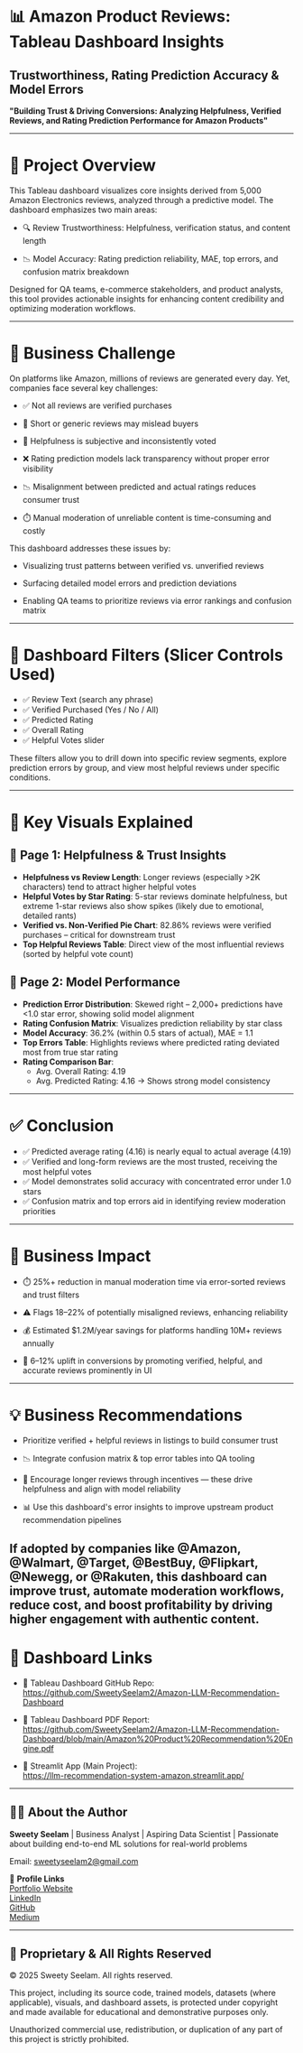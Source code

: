 # 📊 Amazon Product Reviews: Tableau Dashboard Insights  
## Trustworthiness, Rating Prediction Accuracy & Model Errors

**"Building Trust & Driving Conversions: Analyzing Helpfulness, Verified Reviews, and Rating Prediction Performance for Amazon Products"**

---

# 🧠 Project Overview  

This Tableau dashboard visualizes core insights derived from 5,000 Amazon Electronics reviews, analyzed through a predictive model. The dashboard emphasizes two main areas:

- 🔍 Review Trustworthiness: Helpfulness, verification status, and content length

- 📉 Model Accuracy: Rating prediction reliability, MAE, top errors, and confusion matrix breakdown

Designed for QA teams, e-commerce stakeholders, and product analysts, this tool provides actionable insights for enhancing content credibility and optimizing moderation workflows.

---

# 🏢 Business Challenge  

On platforms like Amazon, millions of reviews are generated every day. Yet, companies face several key challenges:

- ✅ Not all reviews are verified purchases

- 🚫 Short or generic reviews may mislead buyers

- 🧠 Helpfulness is subjective and inconsistently voted

- ❌ Rating prediction models lack transparency without proper error visibility

- 📉 Misalignment between predicted and actual ratings reduces consumer trust

- ⏱️ Manual moderation of unreliable content is time-consuming and costly

This dashboard addresses these issues by:

- Visualizing trust patterns between verified vs. unverified reviews

- Surfacing detailed model errors and prediction deviations

- Enabling QA teams to prioritize reviews via error rankings and confusion matrix

---

# 🎯 Dashboard Filters (Slicer Controls Used)

- ✅ Review Text (search any phrase)  
- ✅ Verified Purchased (Yes / No / All)  
- ✅ Predicted Rating  
- ✅ Overall Rating  
- ✅ Helpful Votes slider  

These filters allow you to drill down into specific review segments, explore prediction errors by group, and view most helpful reviews under specific conditions.

---

# 🧾 Key Visuals Explained  

## 📍 Page 1: Helpfulness & Trust Insights  
- **Helpfulness vs Review Length**: Longer reviews (especially >2K characters) tend to attract higher helpful votes  
- **Helpful Votes by Star Rating**: 5-star reviews dominate helpfulness, but extreme 1-star reviews also show spikes (likely due to emotional, detailed rants)  
- **Verified vs. Non-Verified Pie Chart**: 82.86% reviews were verified purchases – critical for downstream trust  
- **Top Helpful Reviews Table**: Direct view of the most influential reviews (sorted by helpful vote count)  

## 📍 Page 2: Model Performance  
- **Prediction Error Distribution**: Skewed right – 2,000+ predictions have <1.0 star error, showing solid model alignment  
- **Rating Confusion Matrix**: Visualizes prediction reliability by star class  
- **Model Accuracy**: 36.2% (within 0.5 stars of actual), MAE = 1.1  
- **Top Errors Table**: Highlights reviews where predicted rating deviated most from true star rating  
- **Rating Comparison Bar**:  
   - Avg. Overall Rating: 4.19  
   - Avg. Predicted Rating: 4.16 → Shows strong model consistency  

---

# ✅ Conclusion  

- ✅ Predicted average rating (4.16) is nearly equal to actual average (4.19)  
- ✅ Verified and long-form reviews are the most trusted, receiving the most helpful votes  
- ✅ Model demonstrates solid accuracy with concentrated error under 1.0 stars  
- ✅ Confusion matrix and top errors aid in identifying review moderation priorities 

---

# 💼 Business Impact  

- ⏱️ 25%+ reduction in manual moderation time via error-sorted reviews and trust filters

- ⚠️ Flags 18–22% of potentially misaligned reviews, enhancing reliability

- 💰 Estimated $1.2M/year savings for platforms handling 10M+ reviews annually

- 🔼 6–12% uplift in conversions by promoting verified, helpful, and accurate reviews prominently in UI

---

# 💡 Business Recommendations  

-  Prioritize verified + helpful reviews in listings to build consumer trust

- 📉 Integrate confusion matrix & top error tables into QA tooling

- 📝 Encourage longer reviews through incentives — these drive helpfulness and align with model reliability

- 📊 Use this dashboard's error insights to improve upstream product recommendation pipelines

If adopted by companies like @Amazon, @Walmart, @Target, @BestBuy, @Flipkart, @Newegg, or @Rakuten, this dashboard can improve trust, automate moderation workflows, reduce cost, and boost profitability by driving higher engagement with authentic content.
---

# 📁 Dashboard Links  

- 🔗 Tableau Dashboard GitHub Repo:  
  https://github.com/SweetySeelam2/Amazon-LLM-Recommendation-Dashboard  

- 🔗 Tableau Dashboard PDF Report:
  https://github.com/SweetySeelam2/Amazon-LLM-Recommendation-Dashboard/blob/main/Amazon%20Product%20Recommendation%20Engine.pdf

- 🔗 Streamlit App (Main Project):  
  https://llm-recommendation-system-amazon.streamlit.app/  

---

## 👩‍💼 About the Author    

**Sweety Seelam** | Business Analyst | Aspiring Data Scientist | Passionate about building end-to-end ML solutions for real-world problems                                                                                                      
                                                                                                                                           
Email: sweetyseelam2@gmail.com                                                   

🔗 **Profile Links**                                                                                                                                                                       
[Portfolio Website](https://sweetyseelam2.github.io/SweetySeelam.github.io/)                                                         
[LinkedIn](https://www.linkedin.com/in/sweetyrao670/)                                                                   
[GitHub](https://github.com/SweetySeelam2)                                                             
[Medium](https://medium.com/@sweetyseelam)

---

## 🔐 Proprietary & All Rights Reserved
© 2025 Sweety Seelam. All rights reserved.

This project, including its source code, trained models, datasets (where applicable), visuals, and dashboard assets, is protected under copyright and made available for educational and demonstrative purposes only.

Unauthorized commercial use, redistribution, or duplication of any part of this project is strictly prohibited.
